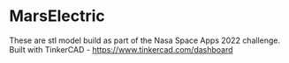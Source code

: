 # MarsElectric
These are stl model build as part of the Nasa Space Apps 2022 challenge. 
Built with TinkerCAD - https://www.tinkercad.com/dashboard
